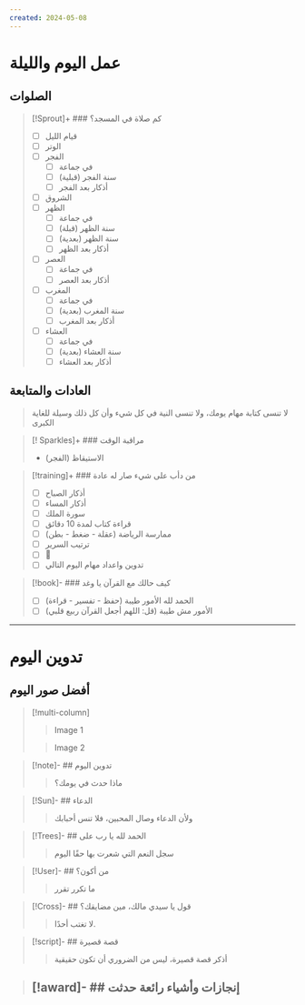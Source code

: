 ```yaml
---
created: 2024-05-08
---
```

# عمل اليوم والليلة
## الصلوات
>[!Sprout]+ ### كم صلاة في المسجد؟
> - [ ] قيام الليل
> - [ ] الوتر
> - [ ] الفجر
> 	- [ ] في جماعة
>	- [ ] سنة الفجر (قبلية)
>	- [ ] أذكار بعد الفجر
> - [ ] الشروق
> - [ ] الظهر
> 	- [ ] في جماعة
> 	- [ ] سنة الظهر (قبلة)
> 	- [ ] سنة الظهر (بعدية)
> 	- [ ] أذكار بعد الظهر
> - [ ] العصر
> 	- [ ]  في جماعة
> 	- [ ] أذكار بعد العصر
> - [ ] المغرب
> 	- [ ]  في جماعة
> 	- [ ] سنة المغرب (بعدية)
> 	- [ ] أذكار بعد المغرب
> - [ ] العشاء
> 	- [ ]  في جماعة
> 	- [ ] سنة العشاء (بعدية)
> 	- [ ] أذكار بعد العشاء
## العادات والمتابعة
> لا تنسى كتابة مهام يومك، ولا تنسى النية في كل شيء وأن كل ذلك وسيلة للغاية الكبرى

> [! Sparkles]+ ### مراقبة الوقت
> - (الفجر) الاستيقاظ

>[!training]+ ### من دأب على شيء صار له عادة
> - [ ] أذكار الصباح
> - [ ] أذكار المساء
> - [ ] سورة الملك
> - [ ] قراءة كتاب لمدة 10 دقائق
> - [ ] ممارسة الرياضة (عقلة - ضغط - بطن)
> - [ ] ترتيب السرير
> - [ ] 🚫
> - [ ] تدوين واعداد مهام اليوم التالي

>[!book]- ### كيف حالك مع القرآن يا وغد
> - [ ] الحمد لله الأمور طيبة (حفظ - تفسير - قراءة)
> - [ ] الأمور مش طيبة (قل: اللهم أجعل القرآن ربيع قلبي)

---
# تدوين اليوم
## أفضل صور اليوم
> [!multi-column]
> 
> > Image 1
> 
> > Image 2

> [!note]- ## تدوين اليوم
> > ماذا حدث في يومك؟

>[!Sun]- ## الدعاء
> >ولأن الدعاء وصال المحبين، فلا تنس أحبابك

>[!Trees]- ## الحمد لله يا رب على
> >  سجل النعم التي شعرت بها حقًا اليوم

> [!User]- ## من أكون؟
> > ما تكرر تقرر

> [!Cross]- ## قول يا سيدي مالك، مين مضايقك؟
> >لا تغتب أحدًا.

> [!script]- ## قصة قصيرة
> > أذكر قصة قصيرة، ليس من الضروري أن تكون حقيقية 

> [!award]- ## إنجازات وأشياء رائعة حدثت
> -
